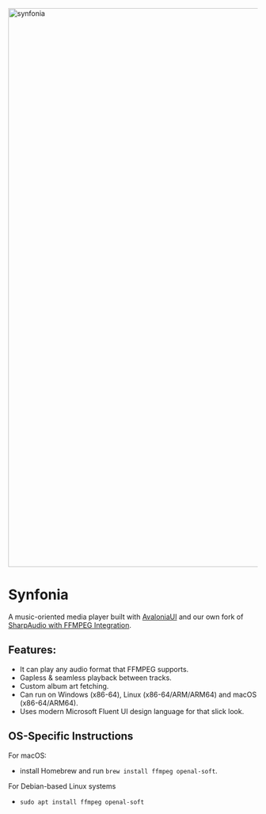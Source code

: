 <img width="1128" alt="synfonia" src="https://user-images.githubusercontent.com/4672627/84707589-5b69a880-af35-11ea-87a6-7ad57a31d314.png">

# Synfonia

A music-oriented media player built with [AvaloniaUI](https://github.com/AvaloniaUI/Avalonia/) and our own fork of [SharpAudio with FFMPEG Integration](https://github.com/jmacato/SharpAudio).  

## Features:

- It can play any audio format that FFMPEG supports. 
- Gapless & seamless playback between tracks.
- Custom album art fetching.
- Can run on Windows (x86-64), Linux (x86-64/ARM/ARM64) and macOS (x86-64/ARM64). 
- Uses modern Microsoft Fluent UI design language for that slick look.

## OS-Specific Instructions

For macOS:
  
   - install Homebrew and run `brew install ffmpeg openal-soft`.

For Debian-based Linux systems

   - `sudo apt install ffmpeg openal-soft`
